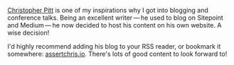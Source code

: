 [Christopher Pitt](*https://twitter.com/assertchris) is one of my inspirations why I got into blogging and conference talks.
Being an excellent writer&thinsp;—&thinsp;he used to blog on Sitepoint and Medium&thinsp;—&thinsp;he now decided to host his content on his own website.
A wise decision!

I'd highly recommend adding his blog to your RSS reader, or bookmark it somewhere: [assertchris.io](*https://assertchris.io/).
There's lots of good content to look forward to!
